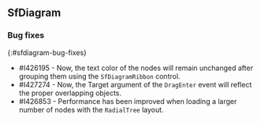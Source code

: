 ## SfDiagram

### Bug fixes
{:#sfdiagram-bug-fixes}

* \#I426195 - Now, the text color of the nodes will remain unchanged after grouping them using the `SfDiagramRibbon` control.
* \#I427274 - Now, the Target argument of the `DragEnter` event will reflect the proper overlapping objects.
* \#I426853 - Performance has been improved when loading a larger number of nodes with the `RadialTree` layout.